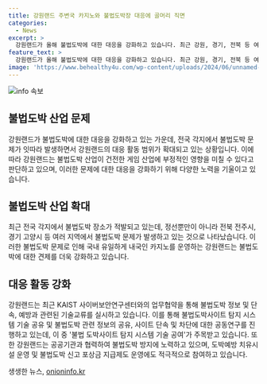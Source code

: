 ```yaml
---
title: 강원랜드 주변국 카지노와 불법도박장 대응에 골머리 직면
categories:
  - News
excerpt: >
  강원랜드가 올해 불법도박에 대한 대응을 강화하고 있습니다. 최근 강원, 경기, 전북 등 여러 지역에서 불법 사행성 게임장이 적발되며 이에 대한 대응이 강화되고 있습니다. 이에 강원랜드는 카이스트와 기술교류 등을 통해 불법도박에 대한 정보 및 단속, 예방에 대한 대응을 강화하고 있으며, 불법도박 방지 및 도박예방 치유시설 운영 등에도 나서고 있다. 이로써 불법도박으로부터의 대응을 강화하고 있는 것으로 보입니다.
feature_text: >
  강원랜드가 올해 불법도박에 대한 대응을 강화하고 있습니다. 최근 강원, 경기, 전북 등 여러 지역에서 불법 사행성 게임장이 적발되며 이에 대한 대응이 강화되고 있습니다. 이에 강원랜드는 카이스트와 기술교류 등을 통해 불법도박에 대한 정보 및 단속, 예방에 대한 대응을 강화하고 있으며, 불법도박 방지 및 도박예방 치유시설 운영 등에도 나서고 있다. 이로써 불법도박으로부터의 대응을 강화하고 있는 것으로 보입니다.
image: 'https://www.behealthy4u.com/wp-content/uploads/2024/06/unnamed-file.png'
---
```


<p><img src="https://www.behealthy4u.com/wp-content/uploads/2024/06/unnamed-file.png" alt="info 속보" /></p>

<h2 data-ke-size="size26">불법도박 산업 문제</h2>

<p data-ke-size="size16">강원랜드가 불법도박에 대한 대응을 강화하고 있는 가운데, 전국 각지에서 불법도박 문제가 잇따라 발생하면서 강원랜드의 대응 활동 범위가 확대되고 있는 상황입니다. 이에 따라 강원랜드는 불법도박 산업이 건전한 게임 산업에 부정적인 영향을 미칠 수 있다고 판단하고 있으며, 이러한 문제에 대한 대응을 강화하기 위해 다양한 노력을 기울이고 있습니다.</p>

<h2 data-ke-size="size26">불법도박 산업 확대</h2>

<p data-ke-size="size16">최근 전국 각지에서 불법도박 장소가 적발되고 있는데, 정선뿐만이 아니라 전북 전주시, 경기 고양시 등 여러 지역에서 불법도박 문제가 발생하고 있는 것으로 나타났습니다. 이러한 불법도박 문제로 인해 국내 유일하게 내국인 카지노를 운영하는 강원랜드는 불법도박에 대한 견제를 더욱 강화하고 있습니다.</p>

<h2 data-ke-size="size26">대응 활동 강화</h2>

<p data-ke-size="size16">강원랜드는 최근 KAIST 사이버보안연구센터와의 업무협약을 통해 불법도박 정보 및 단속, 예방과 관련된 기술교류를 실시하고 있습니다. 이를 통해 불법도박사이트 탐지 시스템 기술 공유 및 불법도박 관련 정보의 공유, 사이트 단속 및 차단에 대한 공동연구를 진행하고 있는데, 이 중 '불법 도박사이트 탐지 시스템 기술 공여'가 주목받고 있습니다. 또한 강원랜드는 공공기관과 협력하여 불법도박 방지에 노력하고 있으며, 도박예방 치유시설 운영 및 불법도박 신고 포상금 지급제도 운영에도 적극적으로 참여하고 있습니다.</p>
생생한 뉴스, <a href="https://onioninfo.kr" rel="dofollow">onioninfo.kr</a>


